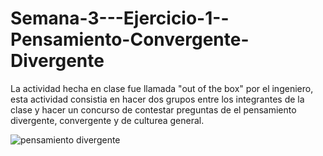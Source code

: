 # Semana-3---Ejercicio-1--Pensamiento-Convergente-Divergente
La actividad hecha en clase fue llamada "out of the box" por el ingeniero, esta actividad consistia en hacer dos grupos entre los integrantes de la clase y hacer un concurso de contestar preguntas de el pensamiento divergente, convergente y de culturea general.

![pensamiento divergente](https://github.com/AAAP1234/Semana-3---Ejercicio-1--Pensamiento-Convergente-Divergente/assets/169021861/5f731b0c-2738-4df4-977d-fc3aa8408697)
